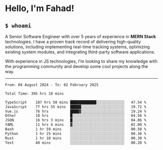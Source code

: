 <h1>Hello, I'm Fahad!</h1>

<h2><code>$ whoami</code></h2>

A Senior Software Engineer with over 5 years of experience in **MERN Stack** technologies. I have a proven track record of delivering high-quality solutions, including implementing real-time tracking systems, optimizing existing system modules, and integrating third-party software applications.

With experience in JS technologies, I'm looking to share my knowledge with the programming community and develop some cool projects along the way.

---

<!--START_SECTION:waka-->

```txt
From: 04 August 2024 - To: 02 February 2025

Total Time: 395 hrs 10 mins

TypeScript    187 hrs 50 mins ████████████░░░░░░░░░░░░░   47.54 %
JavaScript    77 hrs 55 mins  █████░░░░░░░░░░░░░░░░░░░░   19.72 %
Vue.js        76 hrs          ████▓░░░░░░░░░░░░░░░░░░░░   19.24 %
Other         18 hrs          █░░░░░░░░░░░░░░░░░░░░░░░░   04.56 %
JSON          16 hrs 3 mins   █░░░░░░░░░░░░░░░░░░░░░░░░   04.06 %
YAML          11 hrs 4 mins   ▓░░░░░░░░░░░░░░░░░░░░░░░░   02.80 %
Bash          1 hr 59 mins    ░░░░░░░░░░░░░░░░░░░░░░░░░   00.50 %
Python        1 hr 25 mins    ░░░░░░░░░░░░░░░░░░░░░░░░░   00.36 %
Rust          1 hr 10 mins    ░░░░░░░░░░░░░░░░░░░░░░░░░   00.30 %
Text          48 mins         ░░░░░░░░░░░░░░░░░░░░░░░░░   00.20 %
```

<!--END_SECTION:waka-->

<!--
**heyFahad/heyFahad** is a ✨ _special_ ✨ repository because its `README.md` (this file) appears on your GitHub profile.

Here are some ideas to get you started:

- 🔭 I’m currently working on ...
- 🌱 I’m currently learning ...
- 👯 I’m looking to collaborate on ...
- 🤔 I’m looking for help with ...
- 💬 Ask me about ...
- 📫 How to reach me: ...
- 😄 Pronouns: ...
- ⚡ Fun fact: ...
-->
